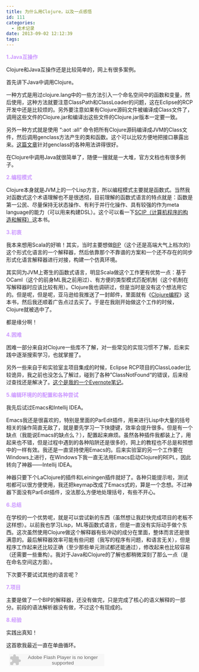 ```yaml
---
title: 为什么用Clojure，以及一点感悟
id: 111
categories:
  - 技术记录
date: 2013-09-02 12:12:39
tags:
---
```


<span style="color: #cc99ff;">**1.Java互操作**</span>

Clojure和Java互操作还是比较简单的，网上有很多案例。

首先讲下Java中调用Clojure。

一种方式是用过clojure.lang中的一些方法引入一个命名空间中的函数和变量，然后使用，这种方法就要注意ClassPath和ClassLoader的问题，这在Eclipse的RCP开发中还是比较烦的。另外要注意如果有Clojure源码文件被编译成Class文件了，调用这些文件的Clojure.jar和编译出这些文件的Clojure.jar版本一定要一致。

另外一种方式就是使用 “:aot :all“ 命令把所有Clojure源码编译成JVM的Class文件，然后调用genclass方法产生的类和函数。这个可以比较方便地把接口暴露出来。[这篇文章](https://kotka.de/blog/2010/02/gen-class_how_it_works_and_how_to_use_it.html "这篇文章")针对genclass的各种用法讲得很好。

在Clojure中调用Java就很简单了，随便一搜就是一大堆，官方文档也有很多例子。

<span style="color: #cc99ff;">**2.编程模式**</span>

Clojure本身就是JVM上的一个Lisp方言，所以编程模式主要就是函数式。当然我对函数式这个术语理解也不是很透彻，目前理解的函数式语言的特点就是：函数是第一公民、尽量保持无状态操作、有利于并行化操作、具有较强的作为meta language的能力（可以用来构建DSL）。这个可以看一下[SCIP（计算机程序的构造和解释）](http://book.douban.com/subject/1148282/ "SCIP（计算机程序的构造和解释）")这本书。

<span style="color: #cc99ff;">**3.初衷**</span>

我本来想用Scala的好嘛！其实，当时主要想做[BIP](http://www-verimag.imag.fr/New-BIP-tools.html?lang=en "BIP")（这个还是高端大气上档次的）这个形式化语言的一个解释器，然后依靠那个不靠谱的方案和一个还不存在的同步形式化语言解释器进行对接，构建一个仿真环境。

其实同为JVM上寄生的函数式语言，明显Scala做这个工作更有优势一点：基于OCaml（这个的前身ML我之前用过）、有方便的类型模式匹配机制（这个机制在写解释器时应该比较有用）。Clojure我也调研过，但是当时是没有这个想法用它的。但是呢，但是呢，亚马逊给我推送了一封邮件，里面就有《[Clojure编程](http://book.douban.com/subject/21661495/ "《Clojure编程》")》这本书，然后我还顺着广告点过去买了。于是在我刚开始做这个工作的时候，Clojure就被选中了。

都是缘分啊！

**<span style="color: #cc99ff;">4.困难</span>**

困难一部分来自对Clojure一些库不了解，对一些常见的实现习惯不了解，后来实践中逐渐搜索学习，也就掌握了。

另外一些来自于和实验室主项目集成的时候，Eclipse RCP项目的ClassLoader比较诡异，我之前也没怎么了解过，碰到了各种”ClassNotFound“的错误，后来经过查找还是解决了。[这个是我的一个Evernote笔记](evernote:///view/1204641/s10/3c46b4c5-4bde-4be6-b9c8-753fae940d21/3c46b4c5-4bde-4be6-b9c8-753fae940d21/http:// "这个是我的一个Evernote笔记")。

**<span style="color: #cc99ff;">5.编辑环境的的配置和各种尝试</span>**

我先后试过Emacs和Intellij IDEA。

Emacs我还是很喜欢的，特别是里面的ParEdit插件，用来进行Lisp中大量的括号相关的操作简直无敌了，就是要先学习一下快捷键，效率会提升很多。但是有一个缺点（我能说Emacs的缺点么？），配置起来麻烦。虽然各种插件我都装上了，用起来也不错，但是过程中遇到的各种陷阱还是很多的，网上的教程也不总是和预想中的一样有效。我还是一直坚持使用Emacs的。后来实验室的另一个工作要在Windows上进行，在Windows下我一直无法用Emacs启动Clojure的REPL，因此转向了神器——Intellij IDEA。

神器只要下个LaClojure的插件和Leiningen插件就好了。各种只能提示啦，测试啦都可以很方便使用，我还把keymap改成了Emacs式的，算是一个念想。不过神器下面没有ParEdit插件，没法那么方便地处理括号，有些不开心。

**<span style="color: #cc99ff;">6.总结</span>**

在学校的一个优势呢，就是可以尝试新的东西（虽然想让我赶快完成项目的老板不这样想）。以前我也学习Lisp，ML等函数式语言，但是一直没有实际动手做个东西。这次虽然使用Clojure做这个解释器有些冲动的成分在里面，整体而言还是很满意的。最后解释器效率可能有些问题（我写的程序有问题，和语言无关），但是程序工作起来还比较正确（至少那些单元测试都还能通过），修改起来也比较容易（还需要一些重构）。我对于Java和Clojure的了解也都稍微深刻了那么一点（是在命名空间这方面）。

下次要不要试试其他的语言呢？

**<span style="color: #cc99ff;">7.项目</span>**

主要是做了一个BIP的解释器，还没有做完，只是完成了核心的语义解释的一部分。前段的语法解析器没有做，不过这个有现成的。

**<span style="color: #cc99ff;">8.经验</span>**

实践出真知！

这首歌我最近一直在单曲循环。

&nbsp;
<object width="257" height="33" classid="clsid:d27cdb6e-ae6d-11cf-96b8-444553540000" codebase="http://download.macromedia.com/pub/shockwave/cabs/flash/swflash.cab#version=6,0,40,0"><param name="src" value="http://www.xiami.com/widget/3240498_59168/singlePlayer.swf" /><param name="wmode" value="transparent" /><embed width="257" height="33" type="application/x-shockwave-flash" src="http://www.xiami.com/widget/3240498_59168/singlePlayer.swf" wmode="transparent" /></object>